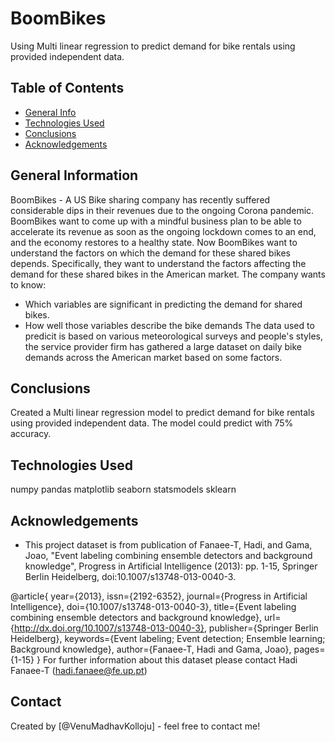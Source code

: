 # BoomBikes
Using Multi linear regression to predict demand for bike rentals using provided independent data.

## Table of Contents
* [General Info](#general-information)
* [Technologies Used](#technologies-used)
* [Conclusions](#conclusions)
* [Acknowledgements](#acknowledgements)

<!-- You can include any other section that is pertinent to your problem -->

## General Information
BoomBikes - A US Bike sharing company has recently suffered considerable dips in their revenues due to the ongoing Corona pandemic. BoomBikes want to come up with a mindful business plan to be able to accelerate its revenue as soon as the ongoing lockdown comes to an end, and the economy restores to a healthy state. 
Now BoomBikes want to understand the factors on which the demand for these shared bikes depends. Specifically, they want to understand the factors affecting the demand for these shared bikes in the American market. 
The company wants to know:
- Which variables are significant in predicting the demand for shared bikes.
- How well those variables describe the bike demands
The data used to predicit is based on various meteorological surveys and people's styles, the service provider firm has gathered a large dataset on daily bike demands across the American market based on some factors.

<!-- You don't have to answer all the questions - just the ones relevant to your project. -->

## Conclusions
Created a Multi linear regression model to predict demand for bike rentals using provided independent data. The model could predict with 75% accuracy.

<!-- You don't have to answer all the questions - just the ones relevant to your project. -->


## Technologies Used
numpy
pandas
matplotlib
seaborn
statsmodels
sklearn

<!-- As the libraries versions keep on changing, it is recommended to mention the version of library used in this project -->

## Acknowledgements
- This project dataset is from publication of Fanaee-T, Hadi, and Gama, Joao, "Event labeling combining ensemble detectors and background knowledge", Progress in Artificial Intelligence (2013): pp. 1-15, Springer Berlin Heidelberg, doi:10.1007/s13748-013-0040-3.

@article{
	year={2013},
	issn={2192-6352},
	journal={Progress in Artificial Intelligence},
	doi={10.1007/s13748-013-0040-3},
	title={Event labeling combining ensemble detectors and background knowledge},
	url={http://dx.doi.org/10.1007/s13748-013-0040-3},
	publisher={Springer Berlin Heidelberg},
	keywords={Event labeling; Event detection; Ensemble learning; Background knowledge},
	author={Fanaee-T, Hadi and Gama, Joao},
	pages={1-15}
}
For further information about this dataset please contact Hadi Fanaee-T (hadi.fanaee@fe.up.pt)


## Contact
Created by [@VenuMadhavKolloju] - feel free to contact me!


<!-- Optional -->
<!-- ## License -->
<!-- This project is open source and available under the [... License](). -->

<!-- You don't have to include all sections - just the one's relevant to your project -->